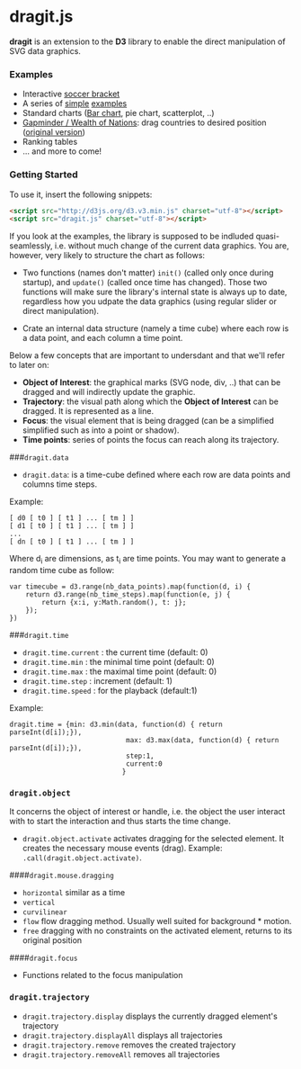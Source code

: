 dragit.js
==========

**dragit** is an extension to the **D3** library to enable the direct manipulation of SVG data graphics. 

### Examples

* Interactive [soccer bracket](http://romain.vuillemot.net/projects/worldcup14/)
* A series of [simple](http://romsson.github.io/dragit/example/test_single_point.html) [examples](http://romsson.github.io/dragit/example/test_multi_points.html)
* Standard charts ([Bar chart](http://romsson.github.io/dragit/example/test_barchart.html), pie chart, scatterplot, ..)
* [Gapminder / Wealth of Nations](http://romsson.github.io/dragit/example/nations.html): drag countries to desired position ([original version](http://bost.ocks.org/mike/nations/))
* Ranking tables
* ... and more to come!


### Getting Started

To use it, insert the following snippets:

```html
<script src="http://d3js.org/d3.v3.min.js" charset="utf-8"></script>
<script src="dragit.js" charset="utf-8"></script>
```

If you look at the examples, the library is supposed to be indluded quasi-seamlessly, i.e. without much change of the current data graphics. You are, however, very likely to structure the chart as follows:

* Two functions (names don't matter) `init()` (called only once during startup), and `update()` (called once time has changed). Those two functions will make sure the library's internal state is always up to date, regardless how you udpate the data graphics (using regular slider or direct manipulation).

* Crate an internal data structure (namely a time cube) where each row is a data point, and each column a time point.

Below a few concepts that are important to undersdant and that we'll refer to later on:

* **Object of Interest**: the graphical marks (SVG node, div, ..) that can be dragged and will indirectly update the graphic.
* **Trajectory**: the visual path along which the **Object of Interest** can be dragged. It is represented as a line.
* **Focus**: the visual element that is being dragged (can be a simplified simplified such as into a point or shadow).
* **Time points**: series of points the focus can reach along its trajectory.

###`dragit.data`

* `dragit.data`: is a time-cube defined where each row are data points and columns time steps.

Example:

```
[ d0 [ t0 ] [ t1 ] ... [ tm ] ]
[ d1 [ t0 ] [ t1 ] ... [ tm ] ]
...
[ dn [ t0 ] [ t1 ] ... [ tm ] ]
```

Where d<sub>i</sub> are dimensions, as t<sub>i</sub> are time points. You may want to generate a random time cube as follow:

```
var timecube = d3.range(nb_data_points).map(function(d, i) {
	return d3.range(nb_time_steps).map(function(e, j) { 
		return {x:i, y:Math.random(), t: j};
	});
})
```

###`dragit.time`

* `dragit.time.current` : 	the current time (default: 0)
* `dragit.time.min`		: 	the minimal time point (default: 0)
* `dragit.time.max`		: 	the maximal time point (default: 0)
* `dragit.time.step`	: 	increment (default: 1)
* `dragit.time.speed`	: 	for the playback (default:1)

Example:

```
dragit.time = {min: d3.min(data, function(d) { return parseInt(d[i]);}), 
							 max: d3.max(data, function(d) { return parseInt(d[i]);}), 
							 step:1, 
							 current:0
							}
```

### `dragit.object`

It concerns the object of interest or handle, i.e. the object the user interact with to start the interaction and thus starts the time change.


* `dragit.object.activate` activates dragging for the selected element. It creates the necessary mouse events (drag). Example: `.call(dragit.object.activate)`.

####`dragit.mouse.dragging`

* `horizontal` similar as a time
* `vertical`
* `curvilinear`
* `flow` flow dragging method. Usually well suited for background * motion.
* `free` dragging with no constraints on the activated element, returns to its original position


####`dragit.focus`

* Functions related to the focus manipulation

### `dragit.trajectory`


* `dragit.trajectory.display` displays the currently dragged element's trajectory
* `dragit.trajectory.displayAll` displays all trajectories
* `dragit.trajectory.remove` removes the created trajectory
* `dragit.trajectory.removeAll` removes all trajectories

